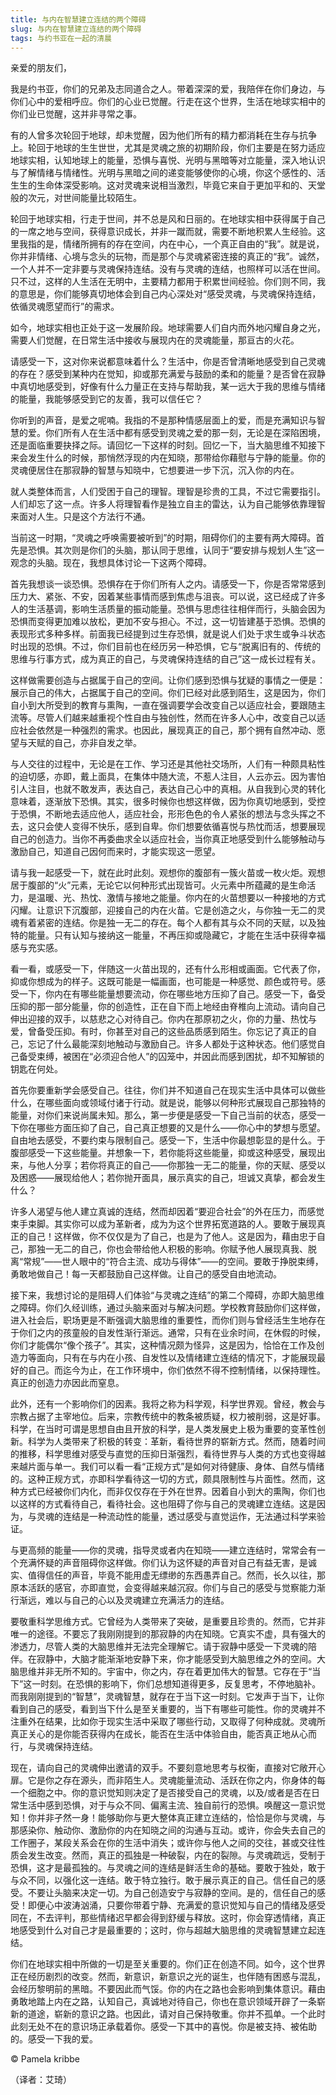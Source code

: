 ```yaml
--- 
title: 与内在智慧建立连结的两个障碍￼ 
slug: 与内在智慧建立连结的两个障碍￼ 
tags: 与约书亚在一起的清晨
--- 
```

亲爱的朋友们，

我是约书亚，你们的兄弟及志同道合之人。带着深深的爱，我陪伴在你们身边，与你们心中的爱相呼应。你们的心业已觉醒。行走在这个世界，生活在地球实相中的你们业已觉醒，这并非寻常之事。

有的人曾多次轮回于地球，却未觉醒，因为他们所有的精力都消耗在生存与抗争上。轮回于地球的生生世世，尤其是灵魂之旅的初期阶段，你们主要是在努力适应地球实相，认知地球上的能量，恐惧与喜悦、光明与黑暗等对立能量，深入地认识与了解情绪与情绪性。光明与黑暗之间的递变能够使你的心境，你这个感性的、活生生的生命体深受影响。这对灵魂来说相当激烈，毕竟它来自于更加平和的、天堂般的次元，对世间能量比较陌生。

轮回于地球实相，行走于世间，并不总是风和日丽的。在地球实相中获得属于自己的一席之地与空间，获得意识成长，并非一蹴而就，需要不断地积累人生经验。这里我指的是，情绪所拥有的存在空间，内在中心，一个真正自由的“我”。就是说，你并非情绪、心境与念头的玩物，而是那个与灵魂紧密连接的真正的“我”。诚然，一个人并不一定非要与灵魂保持连结。没有与灵魂的连结，也照样可以活在世间。只不过，这样的人生活在无明中，主要精力都用于积累世间经验。你们则不同，我的意思是，你们能够真切地体会到自己内心深处对“感受灵魂，与灵魂保持连结，依循灵魂愿望而行”的需求。

如今，地球实相也正处于这一发展阶段。地球需要人们自内而外地闪耀自身之光，需要人们觉醒，在日常生活中接收与展现内在的灵魂能量，那亘古的火花。

请感受一下，这对你来说都意味着什么？生活中，你是否曾清晰地感受到自己灵魂的存在？感受到某种内在觉知，抑或那充满爱与鼓励的柔和的能量？是否曾在寂静中真切地感受到，好像有什么力量正在支持与帮助我，某一远大于我的思维与情绪的能量，我能够感受到它的友善，我可以信任它？

你听到的声音，是爱之呢喃。我指的不是那种情感层面上的爱，而是充满知识与智慧的爱。你们所有人在生活中都有感受到灵魂之爱的那一刻，无论是在深陷困境，还是面临重要抉择之际。请回忆一下这样的时刻。回忆一下，当大脑思维不知接下来会发生什么的时候，那悄然浮现的内在知晓，那带给你藉慰与宁静的能量。你的灵魂便居住在那寂静的智慧与知晓中，它想要进一步下沉，沉入你的内在。

就人类整体而言，人们受困于自己的理智。理智是珍贵的工具，不过它需要指引。人们却忘了这一点。许多人将理智看作是独立自主的雷达，认为自己能够依靠理智来面对人生。只是这个方法行不通。

当前这一时期，“灵魂之呼唤需要被听到”的时期，阻碍你们的主要有两大障碍。首先是恐惧。其次则是你们的头脑，那认同于思维，认同于“要安排与规划人生”这一观念的头脑。现在，我想具体讨论一下这两个障碍。

首先我想谈一谈恐惧。恐惧存在于你们所有人之内。请感受一下，你是否常常感到压力大、紧张、不安，因着某些事情而感到焦虑与沮丧。可以说，这已经成了许多人的生活基调，影响生活质量的振动能量。恐惧与思虑往往相伴而行，头脑会因为恐惧而变得更加难以放松，更加不安与担心。不过，这一切皆建基于恐惧。恐惧的表现形式多种多样。前面我已经提到过生存恐惧，就是说人们处于求生或争斗状态时出现的恐惧。不过，你们目前也在经历另一种恐惧，它与“脱离旧有的、传统的思维与行事方式，成为真正的自己，与灵魂保持连结的自己”这一成长过程有关。

这样做需要创造与占据属于自己的空间。让你们感到恐惧与犹疑的事情之一便是：展示自己的伟大，占据属于自己的空间。你们已经对此感到陌生，这是因为，你们自小到大所受到的教育与熏陶，一直在强调要学会改变自己以适应社会，要跟随主流等。尽管人们越来越重视个性自由与独创性，然而在许多人心中，改变自己以适应社会依然是一种强烈的需求。也因此，展现真正的自己，那个拥有自然冲动、愿望与天赋的自己，亦非自发之举。

与人交往的过程中，无论是在工作、学习还是其他社交场所，人们有一种颇具粘性的迫切感，亦即，戴上面具，在集体中随大流，不惹人注目，人云亦云。因为害怕引人注目，也就不敢发声，表达自己，表达自己心中的真相。从自我到心灵的转化意味着，逐渐放下恐惧。其实，很多时候你也想这样做，因为你真切地感到，受控于恐惧，不断地去适应他人，适应社会，形形色色的令人紧张的想法与念头挥之不去，这只会使人变得不快乐，感到自卑。你们想要依循喜悦与热忱而活，想要展现自己的创造力。当你不再委曲求全以适应社会，当你真正地感受到什么能够触动与激励自己，知道自己因何而来时，才能实现这一愿望。

请与我一起感受一下，就在此时此刻。观想你的腹部有一簇火苗或一枚火炬。观想居于腹部的“火”元素，无论它以何种形式出现皆可。火元素中所蕴藏的是生命活力，是温暖、光、热忱、激情与接地之能量。你内在的火苗想要以一种接地的方式闪耀。让意识下沉腹部，迎接自己的内在火苗。它是创造之火，与你独一无二的灵魂有着紧密的连结。你是独一无二的存在。每个人都有其与众不同的天赋，以及独特的能量。只有认知与接纳这一能量，不再压抑或隐藏它，才能在生活中获得幸福感与充实感。

看一看，或感受一下，伴随这一火苗出现的，还有什么形相或画面。它代表了你，抑或你想成为的样子。这既可能是一幅画面，也可能是一种感觉、颜色或符号。感受一下，你内在有哪些能量想要流动，你在哪些地方压抑了自己。感受一下，备受压抑的那一部分能量，你的创造性，正在自下而上地经由脊椎向上流动。请向自己伸出迎接的双手，以慈悲之心对待自己。你内在那原初之火，你的力量、热忱与爱，曾备受压抑。有时，你甚至对自己的这些品质感到陌生。你忘记了真正的自己，忘记了什么最能深刻地触动与激励自己。许多人都处于这种状态。他们感觉自己备受束缚，被困在“必须迎合他人”的囚笼中，并因此而感到困扰，却不知解锁的钥匙在何处。

首先你要重新学会感受自己。往往，你们并不知道自己在现实生活中具体可以做些什么，在哪些面向或领域付诸于行动。就是说，能够以何种形式展现自己那独特的能量，对你们来说尚属未知。那么，第一步便是感受一下自己当前的状态，感受一下你在哪些方面压抑了自己，自己真正想要的又是什么——你心中的梦想与愿望。自由地去感受，不要约束与限制自己。感受一下，生活中你最想彰显的是什么。于腹部感受一下这些能量。并想象一下，若你能将这些能量，抑或这种感受，展现出来，与他人分享；若你将真正的自己——你那独一无二的能量，你的天赋、感受以及困惑——展现给他人；若你抛开面具，展示真实的自己，坦诚又真挚，都会发生什么？

许多人渴望与他人建立真诚的连结，然而却因着“要迎合社会”的外在压力，而感觉束手束脚。其实你可以成为革新者，成为为这个世界拓宽道路的人。要敢于展现真正的自己！这样做，你不仅仅是为了自己，也是为了他人。这是因为，藉由忠于自己，那独一无二的自己，你也会带给他人积极的影响。你赋予他人展现真我、脱离“常规”——世人眼中的“符合主流、成功与得体”——的空间。要敢于挣脱束缚，勇敢地做自己！每一天都鼓励自己这样做。让自己的感受自由地流动。

接下来，我想讨论的是阻碍人们体验“与灵魂之连结”的第二个障碍，亦即大脑思维之障碍。你们久经训练，通过头脑来面对与解决问题。学校教育鼓励你们这样做，进入社会后，职场更是不断强调大脑思维的重要性，而你们则与曾经活生生地存在于你们之内的孩童般的自发性渐行渐远。通常，只有在业余时间，在休假的时候，你们才能偶尔“像个孩子”。其实，这种情况颇为怪异，这是因为，恰恰在工作及创造力等面向，只有在与内在小孩、自发性以及情绪建立连结的情况下，才能展现最好的自己。而迄今为止，在工作环境中，你们依然不得不控制情绪，以保持理性。真正的创造力亦因此而窒息。

此外，还有一个影响你们的因素。我将之称为科学观，科学世界观。曾经，教会与宗教占据了主宰地位。后来，宗教传统中的教条被质疑，权力被削弱，这是好事。科学，在当时可谓是思想自由且开放的科学，是人类发展史上极为重要的变革性创新。科学为人类带来了积极的转变：革新，看待世界的崭新方式。然而，随着时间的推移，科学思维对感受与直觉的压抑日渐强烈，看待世界与人类的方式也变得越来越片面与单一。我们可以看一看“正规方式”是如何对待健康、身体、自然与情绪的。这种正规方式，亦即科学看待这一切的方式，颇具限制性与片面性。然而，这种方式已经被你们内化，而非仅仅存在于外在世界。因着自小到大的熏陶，你们也以这样的方式看待自己，看待社会。这也阻碍了你与自己的灵魂建立连结。这是因为，与灵魂的连结是一种流动性的能量，透过感受与直觉运作，无法通过科学来验证。

与更高频的能量——你的灵魂，指导灵或者内在知晓——建立连结时，常常会有一个充满怀疑的声音阻碍你这样做。你们认为这怀疑的声音对自己有益无害，是诚实、值得信任的声音，毕竟不能用虚无缥缈的东西愚弄自己。然而，长久以往，那原本活跃的感官，亦即直觉，会变得越来越沉寂。你们与自己的感受与觉察能力渐行渐远，难以与自己的心以及灵魂建立充满活力的连结。

要敬重科学思维方式。它曾经为人类带来了突破，是重要且珍贵的。然而，它并非唯一的途径。不要忘了我刚刚提到的那寂静的内在知晓。它真实不虚，具有强大的渗透力，尽管人类的大脑思维并无法完全理解它。请于寂静中感受一下灵魂的陪伴。在寂静中，大脑才能渐渐地安静下来，你才能感受到大脑思维之外的空间。大脑思维并非无所不知的。宇宙中，你之内，存在着更加伟大的智慧。它存在于“当下”这一时刻。在恐惧的影响下，你们总想知道得更多，反复思考，不停地脑补。而我刚刚提到的“智慧”，灵魂智慧，就存在于当下这一时刻。它发声于当下，让你看到自己的感受，看到当下什么是至关重要的，当下有哪些可能性。你的灵魂并不注重外在结果，比如你于现实生活中采取了哪些行动，又取得了何种成就。灵魂所真正关心的是你能否获得内在成长，能否在生活中体验自由，能否真正地从心而行，与灵魂保持连结。

现在，请向自己的灵魂伸出邀请的双手。不要刻意地思考与权衡，直接对它敞开心扉。它是你之存在源头，而非陌生人。灵魂能量流动、活跃在你之内，你身体的每一个细胞之中。你的意识觉知则决定了是否接受自己的灵魂，以及/或者是否在日常生活中感到恐惧，对于与众不同、偏离主流、独自前行的恐惧。唤醒这一意识觉知！你并非孑然一身！能够助你与更大整体真正建立连结的，恰恰是你与灵魂，与那感染你、触动你、激励你的内在知晓之间的沟通与互动。或许，你会失去自己的工作圈子，某段关系会在你的生活中消失；或许你与他人之间的交往，甚或交往性质会发生改变。然而，真正的孤独是一种破裂，内在的裂隙。与灵魂疏远，受制于恐惧，这才是最孤独的。与灵魂之间的连结是鲜活生命的基础。要敢于独处，敢于与众不同，以强化这一连结。敢于特立独行。敢于展示真正的自己。信任自己的感受。不要让头脑来决定一切。为自己创造安宁与寂静的空间。是的，信任自己的感受！即便心中波涛汹涌，只要你带着宁静、充满爱的意识觉知与自己的情绪及感受同在，不去评判，那些情绪迟早都会得到舒缓与释放。这时，你会穿透情绪，真正地感受到什么对自己才是最重要的；这时，你与超越大脑思维的灵魂智慧建立起连结。

你们在地球实相中所做的一切是至关重要的。你们正在创造不同。如今，这个世界正在经历剧烈的改变。然而，新意识，新意识之光的诞生，也伴随有困惑与混乱，会经历黎明前的黑暗。不要因此而气馁。你的内在之路也会影响到集体意识。藉由勇敢地踏上内在之路，认知自己，真诚地对待自己，你也在意识领域开辟了一条崭新的道途，崭新的意识之路。也因此，请对自己保持敬重。你并不孤单。一个此时此刻无处不在的意识场正承载着你。感受一下其中的喜悦。你是被支持、被佑助的。感受一下我的爱。

© Pamela kribbe

（译者：艾琦）